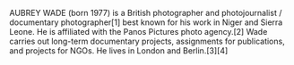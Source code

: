 AUBREY WADE (born 1977) is a British photographer and photojournalist / documentary photographer[1] best known for his work in Niger and Sierra Leone. He is affiliated with the Panos Pictures photo agency.[2] Wade carries out long-term documentary projects, assignments for publications, and projects for NGOs. He lives in London and Berlin.[3][4]
